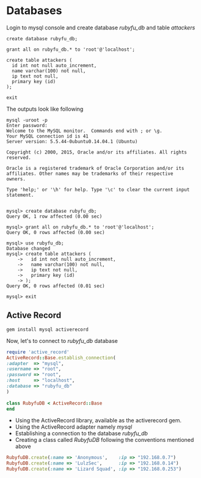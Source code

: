 # Databases


Login to mysql console and create database *rubyfu_db* and table *attackers*

```
create database rubyfu_db;

grant all on rubyfu_db.* to 'root'@'localhost';

create table attackers (
  id int not null auto_increment,
  name varchar(100) not null, 
  ip text not null,  
  primary key (id)  
);  

exit
```

The outputs look like following 
```
mysql -uroot -p
Enter password: 
Welcome to the MySQL monitor.  Commands end with ; or \g.
Your MySQL connection id is 41
Server version: 5.5.44-0ubuntu0.14.04.1 (Ubuntu)

Copyright (c) 2000, 2015, Oracle and/or its affiliates. All rights reserved.

Oracle is a registered trademark of Oracle Corporation and/or its
affiliates. Other names may be trademarks of their respective
owners.

Type 'help;' or '\h' for help. Type '\c' to clear the current input statement.


mysql> create database rubyfu_db;
Query OK, 1 row affected (0.00 sec)

mysql> grant all on rubyfu_db.* to 'root'@'localhost'; 
Query OK, 0 rows affected (0.00 sec)

mysql> use rubyfu_db;
Database changed
mysql> create table attackers (
    ->   id int not null auto_increment,
    ->   name varchar(100) not null, 
    ->   ip text not null,  
    ->   primary key (id)  
    -> );  
Query OK, 0 rows affected (0.01 sec)

mysql> exit
```

## Active Record
```
gem install mysql activerecord
```

Now, let's to connect to *rubyfu_db* database 
```ruby
require 'active_record'  
ActiveRecord::Base.establish_connection(  
:adapter  => "mysql",
:username => "root",
:password => "root",
:host     => "localhost",  
:database => "rubyfu_db"  
)  
  
class RubyfuDB < ActiveRecord::Base  
end  
```
- Using the ActiveRecord library, available as the activerecord gem.
- Using the ActiveRecord adapter namely *mysql*
- Establishing a connection to the database *rubyfu_db*
- Creating a class called *RubyfuDB* following the conventions mentioned above



```ruby
RubyfuDB.create(:name => 'Anonymous',    :ip => "192.168.0.7")  
RubyfuDB.create(:name => 'LulzSec',      :ip => "192.168.0.14")  
RubyfuDB.create(:name => 'Lizard Squad', :ip => "192.168.0.253")  
```








